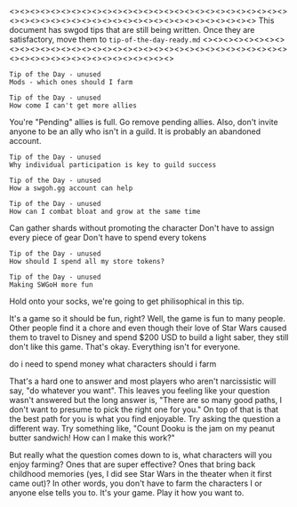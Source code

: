 <><><><><><><><><><><><><><><><><><><><><><><><><><><><><><><><><><><><><><><><><><><><><><><><><><><>
This document has swgod tips that are still being written. Once they are satisfactory, move them to
`tip-of-the-day-ready.md`
<><><><><><><><><><><><><><><><><><><><><><><><><><><><><><><><><><><><><><><><><><><><><><><><><><><>

```fix
Tip of the Day - unused
Mods - which ones should I farm
```

```fix
Tip of the Day - unused
How come I can't get more allies
```

You're "Pending" allies is full. Go remove pending allies. Also, don't invite anyone to be an ally who isn't in a guild. It is probably an abandoned account.



```fix
Tip of the Day - unused
Why individual participation is key to guild success
```

```fix
Tip of the Day - unused
How a swgoh.gg account can help
```

```fix
Tip of the Day - unused
How can I combat bloat and grow at the same time
```

Can gather shards without promoting the character
Don't have to assign every piece of gear
Don't have to spend every tokens

```fix
Tip of the Day - unused
How should I spend all my store tokens?
```

```fix
Tip of the Day - unused
Making SWGoH more fun
```
Hold onto your socks, we're going to get philisophical in this tip.


It's a game so it should be fun, right? Well, the game is fun to many people. Other people find it a chore and even though their love of Star Wars caused them to travel to Disney and spend $200 USD to build a light saber, they still don't like this game. That's okay. Everything isn't for everyone.

do i need to spend money
what characters should i farm



That's a hard one to answer and most players who aren't narcissistic will say, "do whatever you want". This leaves you feeling like your question wasn't answered but the long answer is, "There are so many good paths, I don't want to presume to pick the right one for you." On top of that is that the best path for you is what you find enjoyable. Try asking the question a different way. Try something like, "Count Dooku is the jam on my peanut butter sandwich! How can I make this work?"

But really what the question comes down to is, what characters will you enjoy farming? Ones that are super effective? Ones that bring back childhood memories (yes, I did see Star Wars in the theater when it first came out)? In other words, you don't have to farm the characters I or anyone else tells you to. It's your game. Play it how you want to.





